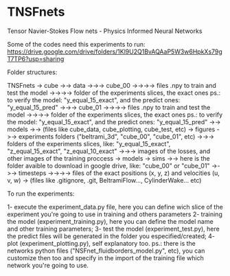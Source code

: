 # TNSFnets
Tensor Navier-Stokes Flow nets - Physics Informed Neural Networks

Some of the codes need this experiments to run: https://drive.google.com/drive/folders/1Kl9U2Q1BvAQAaP5W3w6HpkXs79gT7TP6?usp=sharing

Folder structures:

TNSFnets
  -> cube
  ->-> data
  ->->-> cube_00
  ->->->-> files .npy to train and test the model
  ->->->-> folder of the experiments slices, the exact ones ps.: to verify the model: "y_equal_15_exact", and the predict ones: "y_equal_15_pred"
  ->->-> cube_01
  ->->->-> files .npy to train and test the model
  ->->->-> folder of the experiments slices, the exact ones ps.: to verify the model: "y_equal_15_exact", and the predict ones: "y_equal_15_pred"
  ->-> models
  ->-> (files like cube_data, cube_plotting, cube_test, etc)
  -> figures
  ->-> experiments folders ("beltrami_3d", "cube_00", "cube_01", etc)
  ->->-> folders of the experiments slices, like: "y_equal_15_exact", "z_equal_15_exact", "z_equal_10_exact"
  ->->-> images of the losses, and other images of the training proccess
  -> models
  -> sims
  ->-> here is the folder avaible to download in google drive, like: "cube_00" or "cube_01"
  ->->-> timesteps
  ->->->-> files of the exact positions (x, y, z) and velocities (u, v, w)
  -> (files like .gitignore, .git, BeltramiFlow..., CylinderWake... etc)
  
  
  To run the experiments:
  
  1- execute the experiment_data.py file, here you can define wich slice of the experiment you're going to use in training and others parameters
  2- training the model (experiment_training.py), here you can define the model name and other training parameters;
  3- test the model (experiment_test.py), here the predict files will be generated in the folder you especified/created;
  4- plot (experiment_plotting.py), self explanatory too.
  ps.: there is the networks python files ("NSFnet_fluidborders_model.py", etc), you can customize then too and specify in the import of the training file which network you're going to use.

